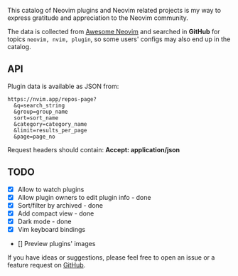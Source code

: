 This catalog of Neovim plugins and Neovim related projects is my way to express gratitude and appreciation to the Neovim community.

The data is collected from [Awesome Neovim](https://github.com/rockerBOO/awesome-neovim) and searched in **GitHub** for topics `neovim, nvim, plugin`, so some users' configs may also end up in the catalog.

## API

Plugin data is available as JSON from:

```
https://nvim.app/repos-page?
  &q=search_string
  &group=group_name
  sort=sort_name
  &category=category_name
  &limit=results_per_page
  &page=page_no
```

Request headers should contain: **Accept: application/json**

## TODO

- [x] Allow to watch plugins
- [x] Allow plugin owners to edit plugin info - done
- [x] Sort/filter by archived - done
- [x] Add compact view - done
- [x] Dark mode - done
- [x] Vim keyboard bindings
- [] Preview plugins' images

If you have ideas or suggestions, please feel free to open an issue or a feature request on [GitHub](https://github.com/yarospace/nvim.app).
